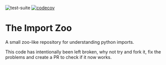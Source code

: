 ![test-suite](https://github.com/Sparrow0hawk/import_zoo/workflows/test-suite/badge.svg)
[![codecov](https://codecov.io/gh/Sparrow0hawk/import_zoo/branch/master/graph/badge.svg)](https://codecov.io/gh/Sparrow0hawk/import_zoo)

# The Import Zoo

A small zoo-like repository for understanding python imports.

This code has intentionally been left broken, why not try and fork it, fix the problems and create a PR to check if it now works.